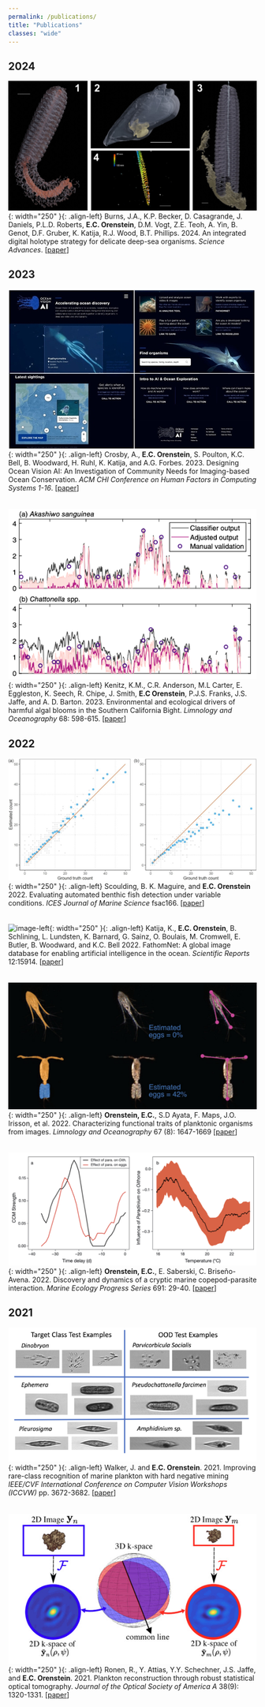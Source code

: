 ```yaml
---
permalink: /publications/
title: "Publications"
classes: "wide"
---
```

## 2024
![image-left](/assets/images/papers/2024/sciadv.adj4960-f2.jpg){: width="250" }{: .align-left} Burns, J.A., K.P. Becker, D. Casagrande, J. Daniels, P.L.D. Roberts, **E.C. Orenstein**, D.M. Vogt, Z.E. Teoh, A. Yin, B. Genot, D.F. Gruber, K. Katija, R.J. Wood, B.T. Phillips. 2024. An integrated digital holotype strategy for delicate deep-sea organisms. *Science Advances*. \[[paper](https://doi.org/10.1126/sciadv.adj4960)\]

## 2023
![image-left](/assets/images/papers/2023/chi23-208-fig2.jpg){: width="250" }{: .align-left} Crosby, A., **E.C. Orenstein**, S. Poulton, K.C. Bell, B. Woodward, H. Ruhl, K. Katija, and A.G. Forbes. 2023. Designing Ocean Vision AI: An Investigation of Community Needs for Imaging-based Ocean Conservation. *ACM CHI Conference on Human Factors in Computing Systems 1-16*. \[[paper](https://doi.org/10.1145/3544548.3580886)\]
\
\
\
![image-left](/assets/images/papers/2023/2023-kenitz.png){: width="250" }{: .align-left}
Kenitz, K.M., C.R. Anderson, M.L Carter, E. Eggleston, K. Seech, R. Chipe, J. Smith, **E.C Orenstein**, P.J.S. Franks, J.S. Jaffe, and A. D. Barton. 2023. Environmental and ecological drivers of harmful algal blooms in the Southern California Bight. *Limnology and Oceanography* 68: 598-615. \[[paper](https://doi.org/10.1002/lno.12297)\]

## 2022
![image-left](/assets/images/papers/2022/fsac166fig4.jpeg){: width="250" }{: .align-left} Scoulding, B. K. Maguire, and **E.C. Orenstein** 2022. Evaluating automated benthic fish detection under variable conditions. *ICES Journal of Marine Science* fsac166. \[[paper](https://doi.org/10.1093/icesjms/fsac166)\]
\
\
\
![image-left](/assets/images/papers/2022/2022-fathomnet-sci-rep.png){: width="250" }{: .align-left} Katija, K., **E.C. Orenstein**, B. Schlining, L. Lundsten, K. Barnard, G. Sainz, O. Boulais, M. Cromwell, E. Butler, B. Woodward, and K.C. Bell 2022. FathomNet: A global image database for enabling artificial intelligence in the ocean. *Scientific Reports* 12:15914. \[[paper](https://doi.org/10.1038/s41598-022-19939-2)\]
\
\
\
![image-left](/assets/images/papers/2022/lno12101-fig-0004-m.jpg){: width="250" }{: .align-left} **Orenstein, E.C.**, S.D Ayata, F. Maps, J.O. Irisson, et al. 2022. Characterizing functional traits of planktonic organisms from images. *Limnology and Oceanography* 67 (8): 1647-1669 \[[paper](https://doi.org/10.1002/lno.12101)\]
\
\
\
![image-left](/assets/images/papers/2022/2022-meps-2.png){: width="250" }{: .align-left} **Orenstein, E.C.**, E. Saberski, C. Briseño-Avena. 2022. Discovery and dynamics of a cryptic marine copepod-parasite interaction. *Marine Ecology Progress Series* 691: 29-40. \[[paper]( https://doi.org/10.3354/meps14072)\]

## 2021
![image-left](/assets/images/papers/2021/walker-iccv.png){: width="250" }{: .align-left} Walker, J. and **E.C. Orenstein**. 2021. Improving rare-class recognition of marine plankton with hard negative mining *IEEE/CVF International Conference on Computer Vision Workshops (ICCVW)* pp. 3672-3682. \[[paper](https://openaccess.thecvf.com/content/ICCV2021W/OceanVision/html/Walker_Improving_Rare-Class_Recognition_of_Marine_Plankton_With_Hard_Negative_Mining_ICCVW_2021_paper.html)\]
\
\
\
![image-left](/assets/images/papers/2021/2021-ronen.png){: width="250" }{: .align-left} Ronen, R., Y. Attias, Y.Y. Schechner, J.S. Jaffe, and **E.C. Orenstein**. 2021. Plankton reconstruction through robust statistical optical tomography. *Journal of the Optical Society of America A* 38(9): 1320-1331.  \[[paper](https://doi.org/10.1364/JOSAA.423037)\]